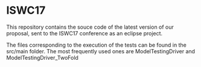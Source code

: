 # ISWC17
This repository contains the souce code of the latest version of our proposal, sent to the ISWC17 conference as an eclipse project.

The files corresponding to the execution of the tests can be found in the src/main folder. The most frequently used ones are ModelTestingDriver and ModelTestingDriver_TwoFold
